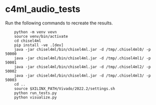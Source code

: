 # c4ml\_audio\_tests
Run the following commands to recreate the results.
```
	python -m venv vevn
	source venv/bin/activate
	cd chisel4ml
	pip install -ve .[dev]
	java -jar chisel4ml/bin/chisel4ml.jar -d /tmp/.chisel4ml0/ -p 50000
	java -jar chisel4ml/bin/chisel4ml.jar -d /tmp/.chisel4ml1/ -p 50001
	java -jar chisel4ml/bin/chisel4ml.jar -d /tmp/.chisel4ml2/ -p 50002
	java -jar chisel4ml/bin/chisel4ml.jar -d /tmp/.chisel4ml3/ -p 50003
	cd ..
	source $XILINX_PATH/Vivado/2022.2/settings.sh
	python run_tests.py
	python visualize.py
```
